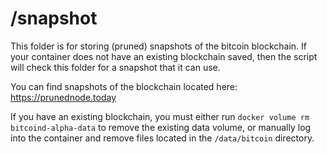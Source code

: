 # /snapshot

This folder is for storing (pruned) snapshots of the bitcoin blockchain. If your container does not have an existing blockchain saved, then the script will check this folder for a snapshot that it can use.

You can find snapshots of the blockchain located here:
https://prunednode.today

If you have an existing blockchain, you must either run `docker volume rm bitcoind-alpha-data` to remove the existing data volume, or manually log into the container and remove files located in the `/data/bitcoin` directory.